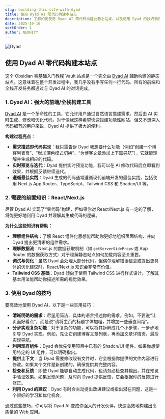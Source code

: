 ```yaml
---
slug: building-this-site-with-dyad
title: 使用 Dyad AI 零代码构建本站点
description: 了解如何使用 Dyad AI 零代码构建此静态站点，以及使用 Dyad 的技巧和所需前置知识。
date: 2025-10-16
sortOrder: 1
author: NEONITY
---
```

![Dyad](https://ik.imagekit.io/neonity/OGs/dyad.webp?updatedAt=1760597448119)

## 使用 Dyad AI 零代码构建本站点

这个 Obsidian 零基础入门教程 Vault 站点是一个完全由 [Dyad AI](https://www.dyad.sh/) 辅助构建的静态站点。这意味着在整个开发过程中，我几乎没有手写任何一行代码，所有的前端和全栈开发任务都通过与 Dyad AI 的对话完成。

### 1. Dyad AI：强大的前端/全栈构建工具

[Dyad AI](https://www.dyad.sh/) 是一个革命性的工具，它允许用户通过自然语言描述需求，然后由 AI 实时生成、修改和优化代码。对于像我这样希望快速搭建功能性网站，但又不想深入代码细节的用户来说，Dyad AI 提供了极大的便利。

**构建过程亮点：**
*   **需求描述即代码实现**：我只需告诉 Dyad 我想要什么功能（例如“创建一个博客列表页”、“增加深色模式切换”、“为博客文章添加上下篇导航”），它就能理解并生成相应的代码。
*   **实时预览与迭代**：Dyad 提供实时预览功能，我可以在 AI 修改代码后立即看到效果，并根据反馈继续迭代。
*   **遵循最佳实践**：Dyad 生成的代码通常遵循现代前端开发的最佳实践，包括使用 Next.js App Router、TypeScript、Tailwind CSS 和 Shadcn/UI 等。

### 2. 需要的前置知识：React/Next.js

尽管 Dyad AI 实现了“零代码”构建，但如果你对 React/Next.js 有一定的了解，将能更好地利用 Dyad 并理解其生成代码的逻辑。

**为什么这些知识有帮助：**
*   **理解组件结构**：了解 React 组件化思想能帮助你更好地组织页面结构，并向 Dyad 提出更清晰的组件需求。
*   **理解数据流**：Next.js 的数据获取机制（如 `getServerSideProps` 或 App Router 的数据获取方式）对于理解静态站点如何加载内容至关重要。
*   **调试与优化**：虽然 Dyad 会处理大部分代码，但偶尔理解错误信息或提出更具体的优化建议时，React/Next.js 知识会非常有价值。
*   **Tailwind CSS 基础**：Dyad 倾向于使用 Tailwind CSS 进行样式设计，了解其基本用法能帮助你描述所需的视觉效果。

### 3. 使用 Dyad 的技巧

要高效地使用 Dyad AI，以下是一些实用技巧：

*   **清晰明确的需求**：尽量用简洁、具体的语言描述你的需求。例如，不要说“让页面好看点”，而是说“请将主页的标题字体加粗，并增加一些垂直间距”。
*   **分步实现复杂功能**：对于复杂的功能，可以将其拆解成几个小步骤，一步步地引导 Dyad 实现。例如，先让它创建博客文章列表，再添加文章详情页，最后实现导航。
*   **利用现有组件**：Dyad 会优先使用项目中已有的 Shadcn/UI 组件。如果你想使用特定的 UI 组件，可以明确指出。
*   **提供上下文**：当 Dyad 需要修改现有文件时，它会根据你提供的文件内容进行修改。如果某个文件是新创建的，确保提供其完整内容。
*   **检查和反馈**：即使 Dyad 能够自动生成代码，也请务必检查其输出，并在预览中验证效果。如果发现问题，及时向 Dyad 提供反馈，它会根据你的反馈进行修正。
*   **利用 Dyad 的建议**：Dyad 有时会主动提出改进建议或指出潜在问题，这是一个很好的学习和优化机会。

通过这些技巧，你可以将 Dyad AI 变成你强大的开发伙伴，快速高效地构建出高质量的 Web 应用。